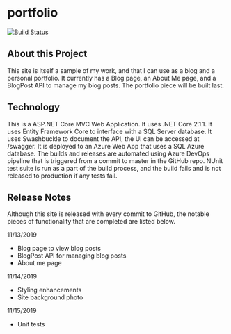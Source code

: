 # portfolio
[![Build Status](https://dev.azure.com/katysorourke/katy-devops-project/_apis/build/status/katyfoxdev%20-%20CI?branchName=master)](https://dev.azure.com/katysorourke/katy-devops-project/_build/latest?definitionId=11&branchName=master)

## About this Project
This site is itself a sample of my work, and that I can use as a blog and a personal portfolio. It currently has a Blog page, an About Me page, 
and a BlogPost API to manage my blog posts. The portfolio piece will be built last. 

## Technology 
This is a ASP.NET Core MVC Web Application. It uses .NET Core 2.1.1. 
It uses Entity Framework Core to interface with a SQL Server database.
It uses Swashbuckle to document the API, the UI can be accessed at /swagger. 
It is deployed to an Azure Web App that uses a SQL Azure database. 
The builds and releases are automated using Azure DevOps pipeline that is 
triggered from a commit to master in the GitHub repo. NUnit test suite is run as a
part of the build process, and the build fails and is not released to production
if any tests fail. 

## Release Notes
Although this site is released with every commit to GitHub, the notable
pieces of functionality that are completed are listed below.

11/13/2019
- Blog page to view blog posts
- BlogPost API for managing blog posts
- About me page

11/14/2019
- Styling enhancements
- Site background photo 

11/15/2019
- Unit tests 
